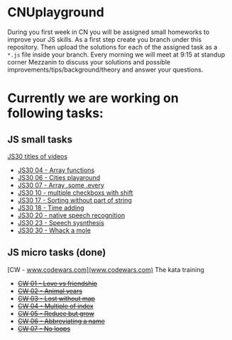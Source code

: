 # CNUplayground

During you first week in CN you will be assigned small homeworks to improve your JS skills.
As a first step create you branch under this repository. Then upload the solutions for each of the assigned task as a `*.js` file inside your branch. Every morning we will meet at 9:15 at standup corner Mezzanin to discuss your solutions and possible improvements/tips/background/theory and answer your questions.

# Currently we are working on following tasks:

## JS small tasks

[JS30 titles of videos](https://github.com/wesbos/Wes-Bos-Captions/tree/master/JS3)

* [JS30 04 - Array functions](https://github.com/wesbos/JavaScript30/blob/master/04%20-%20Array%20Cardio%20Day%201/index-START.html)
* [JS30 06 - Cities playaround](https://github.com/wesbos/JavaScript30/blob/master/06%20-%20Type%20Ahead/index-START.html)
* [JS30 07 - Array .some .every](https://github.com/wesbos/JavaScript30/blob/master/07%20-%20Array%20Cardio%20Day%202/index-START.html)
* [JS30 10 - multiple checkboxs with shift](https://github.com/wesbos/JavaScript30/blob/master/10%20-%20Hold%20Shift%20and%20Check%20Checkboxes/index-START.html)
* [JS30 17 - Sorting without part of string](https://github.com/wesbos/JavaScript30/blob/master/17%20-%20Sort%20Without%20Articles/index-START.html)
* [JS30 18 - Time adding](https://github.com/wesbos/JavaScript30/blob/master/18%20-%20Adding%20Up%20Times%20with%20Reduce/index-START.html)
* [JS30 20 - native speech recognition](https://github.com/wesbos/JavaScript30/blob/master/20%20-%20Speech%20Detection/index-START.html)
* [JS30 23 - Speech sysnthesis](https://github.com/wesbos/JavaScript30/blob/master/23%20-%20Speech%20Synthesis/index-START.html)
* [JS30 30 - Whack a mole](https://github.com/wesbos/JavaScript30/blob/master/30%20-%20Whack%20A%20Mole/index-START.html)


## JS micro tasks (done)

[CW - www.codewars.com](www.codewars.com) The kata training

* ~~[CW 01 - Love vs friendship](https://www.codewars.com/kata/love-vs-friendship/train/javascript)~~
* ~~[CW 02 - Animal years](https://www.codewars.com/kata/cat-years-dog-years)~~
* ~~[CW 03 - Lost without map](https://www.codewars.com/kata/beginner-lost-without-a-map)~~
* ~~[CW 04 - Multiple of index](https://www.codewars.com/kata/multiple-of-index)~~
* ~~[CW 05 - Reduce but grow](http://www.codewars.com/kata/beginner-reduce-but-grow)~~
* ~~[CW 06 - Abbreviating a name](http://www.codewars.com/kata/abbreviate-a-two-word-name)~~
* ~~[CW 07 - No loops](http://www.codewars.com/kata/no-loops-2-you-only-need-one)~~
